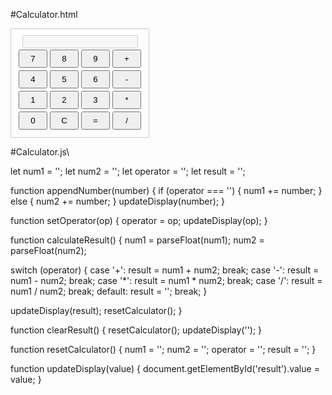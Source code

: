 #Calculator.html


<!DOCTYPE html>
<html>
<head>
  <title>Calculator</title>
  <style>
    /* CSS styling for the calculator */
    .calculator {
      width: 200px;
      border: 1px solid #ccc;
      padding: 10px;
      text-align: center;
    }

    .calculator input[type="text"] {
      width: 100%;
      margin-bottom: 10px;
      padding: 5px;
    }

    .calculator button {
      width: 48%;
      padding: 5px;
      margin: 2px;
      cursor: pointer;
    }

    .calculator .button-row {
      display: flex;
      justify-content: space-between;
    }
  </style>
</head>
<body>
  <div class="calculator">
    <input type="text" id="result" disabled>
    <div class="button-row">
      <button onclick="appendNumber(7)">7</button>
      <button onclick="appendNumber(8)">8</button>
      <button onclick="appendNumber(9)">9</button>
      <button onclick="setOperator('+')">+</button>
    </div>
    <div class="button-row">
      <button onclick="appendNumber(4)">4</button>
      <button onclick="appendNumber(5)">5</button>
      <button onclick="appendNumber(6)">6</button>
      <button onclick="setOperator('-')">-</button>
    </div>
    <div class="button-row">
      <button onclick="appendNumber(1)">1</button>
      <button onclick="appendNumber(2)">2</button>
      <button onclick="appendNumber(3)">3</button>
      <button onclick="setOperator('*')">*</button>
    </div>
    <div class="button-row">
      <button onclick="appendNumber(0)">0</button>
      <button onclick="clearResult()">C</button>
      <button onclick="calculateResult()">=</button>
      <button onclick="setOperator('/')">/</button>
    </div>
  </div>

  <script src="calculator.js"></script>
</body>
</html>



#Calculator.js\



let num1 = '';
let num2 = '';
let operator = '';
let result = '';

function appendNumber(number) {
  if (operator === '') {
    num1 += number;
  } else {
    num2 += number;
  }
  updateDisplay(number);
}

function setOperator(op) {
  operator = op;
  updateDisplay(op);
}

function calculateResult() {
  num1 = parseFloat(num1);
  num2 = parseFloat(num2);

  switch (operator) {
    case '+':
      result = num1 + num2;
      break;
    case '-':
      result = num1 - num2;
      break;
    case '*':
      result = num1 * num2;
      break;
    case '/':
      result = num1 / num2;
      break;
    default:
      result = '';
      break;
  }

  updateDisplay(result);
  resetCalculator();
}

function clearResult() {
  resetCalculator();
  updateDisplay('');
}

function resetCalculator() {
  num1 = '';
  num2 = '';
  operator = '';
  result = '';
}

function updateDisplay(value) {
  document.getElementById('result').value = value;
}
